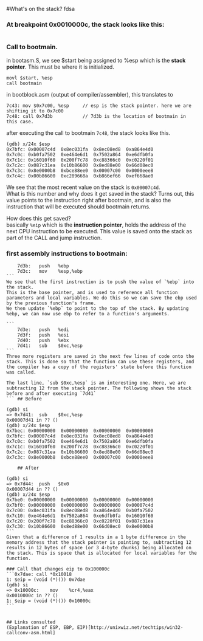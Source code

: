 #What's on the stack?
fdsa
###  At breakpoint 0x0010000c, the stack looks like this:
```

```

### Call to bootmain.
in bootasm.S, we see $start being assigned to  %esp which is the **stack pointer**. 
This must be where it is initialized.
```
movl $start, %esp     
call bootmain         
```

in bootblock.asm (output of compiler/assembler), this translates to
```
7c43: mov $0x7c00, %esp     // esp is the stack pointer. here we are shifting it to 0x7c00
7c48: call 0x7d3b           // 7d3b is the location of bootmain in this case.
```
after executing the call to bootmain `7c48`, the stack looks like this.
```
(gdb) x/24x $esp
0x7bfc:	0x00007c4d	0x8ec031fa	0x8ec08ed8	0xa864e4d0
0x7c0c:	0xb0fa7502	0xe464e6d1	0x7502a864	0xe6dfb0fa
0x7c1c:	0x16010f60	0x200f7c78	0xc88366c0	0xc0220f01
0x7c2c:	0x087c31ea	0x10b86600	0x8ed88e00	0x66d08ec0
0x7c3c:	0x8e0000b8	0xbce88ee0	0x00007c00	0x0000eee8
0x7c4c:	0x00b86600	0xc289668a	0xb866ef66	0xef668ae0
```

We see that the most recent value on the stack is `0x00007c4d`.  
What is this number and why does it get saved in the stack? Turns out, this value points to the instruction right after bootmain, and is also the instruction that will be executed should bootmain returns. 

How does this get saved?  
basically `%eip` which is the **instruction pointer**, holds the address of the next CPU instruction to be executed. This value is saved onto the stack as part of the CALL and jump instruction.

### first assembly instructions to bootmain:
````
    7d3b:	push   %ebp
    7d3c:	mov    %esp,%ebp
```
We see that the first instruction is to push the value of `%ebp` into the stack.  
This is the base pointer, and is used to reference all function parameters and local variables. We do this so we can save the ebp used by the previous function's frame.  
We then update `%ebp` to point to the top of the stack. By updating %ebp, we can now use ebp to refer to a function's arguments.  

```
    7d3e:	push   %edi
    7d3f:	push   %esi
    7d40:	push   %ebx
    7d41:	sub    $0xc,%esp
```
Three more registers are saved in the next few lines of code onto the stack. This is done so that the function can use these registers, and the compiler has a copy of the registers' state before this function was called.

The last line, `sub $0xc,%esp` is an interesting one. Here, we are subtracting 12 from the stack pointer. The following shows the stack before and after executing `7d41`
``` ## Before

(gdb) si
=> 0x7d41:	sub    $0xc,%esp
0x00007d41 in ?? ()
(gdb) x/24x $esp
0x7bec:	0x00000000	0x00000000	0x00000000	0x00000000
0x7bfc:	0x00007c4d	0x8ec031fa	0x8ec08ed8	0xa864e4d0
0x7c0c:	0xb0fa7502	0xe464e6d1	0x7502a864	0xe6dfb0fa
0x7c1c:	0x16010f60	0x200f7c78	0xc88366c0	0xc0220f01
0x7c2c:	0x087c31ea	0x10b86600	0x8ed88e00	0x66d08ec0
0x7c3c:	0x8e0000b8	0xbce88ee0	0x00007c00	0x0000eee8

    ## After
    
(gdb) si
=> 0x7d44:	push   $0x0
0x00007d44 in ?? ()
(gdb) x/24x $esp
0x7be0:	0x00000000	0x00000000	0x00000000	0x00000000
0x7bf0:	0x00000000	0x00000000	0x00000000	0x00007c4d
0x7c00:	0x8ec031fa	0x8ec08ed8	0xa864e4d0	0xb0fa7502
0x7c10:	0xe464e6d1	0x7502a864	0xe6dfb0fa	0x16010f60
0x7c20:	0x200f7c78	0xc88366c0	0xc0220f01	0x087c31ea
0x7c30:	0x10b86600	0x8ed88e00	0x66d08ec0	0x8e0000b8
```
Given that a difference of 1 results in a 1 byte difference in the memory address that the stack pointer is pointing to, subtracting 12 results in 12 bytes of space (or 3 4-byte chunks) being allocated on the stack. This is space that is allocated for local variables for the function.

### Call that changes eip to 0x100000c
```0x7dae: call *0x10018
1: $eip = (void (*)()) 0x7dae
(gdb) si
=> 0x10000c:	mov    %cr4,%eax
0x0010000c in ?? ()
1: $eip = (void (*)()) 0x10000c
```


## Links consulted
(Explanation of ESP, EBP, EIP)[http://unixwiz.net/techtips/win32-callconv-asm.html]
